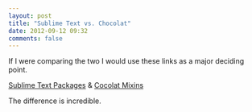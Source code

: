 ```yaml
---
layout: post
title: "Sublime Text vs. Chocolat"
date: 2012-09-12 09:32
comments: false
---
```

If I were comparing the two I would use these links as a major deciding point.

[Sublime Text Packages](http://wbond.net/sublime_packages/community) &amp; [Cocolat Mixins](http://mixins.chocolatapp.com/mixins/browse/)

The difference is incredible.